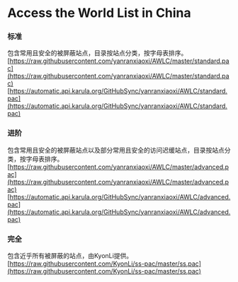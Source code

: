 # Access the World List in China
### 标准
包含常用且安全的被屏蔽站点，目录按站点分类，按字母表排序。  
[https://raw.githubusercontent.com/yanranxiaoxi/AWLC/master/standard.pac](https://raw.githubusercontent.com/yanranxiaoxi/AWLC/master/standard.pac)
[https://automatic.api.karula.org/GitHubSync/yanranxiaoxi/AWLC/standard.pac](https://automatic.api.karula.org/GitHubSync/yanranxiaoxi/AWLC/standard.pac)
### 进阶
包含常用且安全的被屏蔽站点以及部分常用且安全的访问迟缓站点，目录按站点分类，按字母表排序。  
[https://raw.githubusercontent.com/yanranxiaoxi/AWLC/master/advanced.pac](https://raw.githubusercontent.com/yanranxiaoxi/AWLC/master/advanced.pac)
[https://automatic.api.karula.org/GitHubSync/yanranxiaoxi/AWLC/advanced.pac](https://automatic.api.karula.org/GitHubSync/yanranxiaoxi/AWLC/advanced.pac)
### 完全
包含近乎所有被屏蔽的站点，由KyonLi提供。  
[https://raw.githubusercontent.com/KyonLi/ss-pac/master/ss.pac](https://raw.githubusercontent.com/KyonLi/ss-pac/master/ss.pac)
